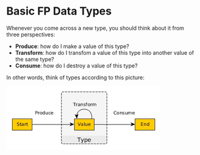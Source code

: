 # Basic FP Data Types

Whenever you come across a new type, you should think about it from three perspectives:
- **Produce**: how do I make a value of this type?
- **Transform**: how do I transfom a value of this type into another value of the same type?
- **Consume**: how do I destroy a value of this type?

In other words, think of types according to this picture:

![Create-Transform-Destroy](./assets/create-transform-destroy.jpg)
